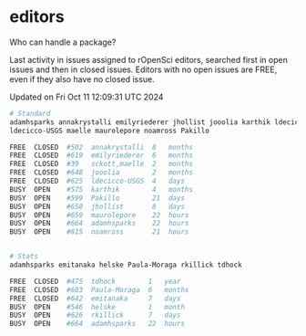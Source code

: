 # editors

Who can handle a package?

Last activity in issues assigned to rOpenSci editors, searched first in open
issues and then in closed issues. Editors with no open issues are FREE, even if
they also have no closed issue.


Updated on Fri Oct 11 12:09:31 UTC 2024

```bash
# Standard
adamhsparks annakrystalli emilyriederer jhollist jooolia karthik ldecicco
ldecicco-USGS maelle maurolepore noamross Pakillo

FREE  CLOSED  #502  annakrystalli  8   months
FREE  CLOSED  #619  emilyriederer  6   months
FREE  CLOSED  #39   sckott,maelle  2   months
FREE  CLOSED  #648  jooolia        2   months
FREE  CLOSED  #625  ldecicco-USGS  4   days
BUSY  OPEN    #575  karthik        4   months
BUSY  OPEN    #599  Pakillo        21  days
BUSY  OPEN    #658  jhollist       8   days
BUSY  OPEN    #659  maurolepore    22  hours
BUSY  OPEN    #664  adamhsparks    22  hours
BUSY  OPEN    #615  noamross       21  hours


# Stats
adamhsparks emitanaka helske Paula-Moraga rkillick tdhock

FREE  CLOSED  #475  tdhock        1   year
FREE  CLOSED  #603  Paula-Moraga  6   months
FREE  CLOSED  #642  emitanaka     7   days
BUSY  OPEN    #546  helske        1   month
BUSY  OPEN    #626  rkillick      7   days
BUSY  OPEN    #664  adamhsparks   22  hours
```

